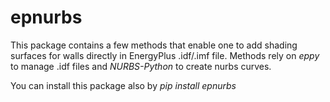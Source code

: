 # epnurbs

This package contains a few methods that enable one to add shading surfaces for walls directly in EnergyPlus .idf/.imf file. Methods rely on *eppy* to manage .idf files and *NURBS-Python* to create nurbs curves.

You can install this package also by *pip install epnurbs*
